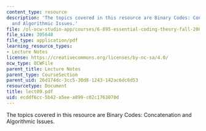```yaml
---
content_type: resource
description: 'The topics covered in this resource are Binary Codes: Concatenation
  and Algorithmic Issues.'
file: /ol-ocw-studio-app/courses/6-895-essential-coding-theory-fall-2004/ecddf6cc5b42a5eea899c02c1763070d_lect09.pdf
file_size: 305648
file_type: application/pdf
learning_resource_types:
- Lecture Notes
license: https://creativecommons.org/licenses/by-nc-sa/4.0/
ocw_type: OCWFile
parent_title: Lecture Notes
parent_type: CourseSection
parent_uid: 26d174dc-3cc5-30d8-1243-142ac6dc6d53
resourcetype: Document
title: lect09.pdf
uid: ecddf6cc-5b42-a5ee-a899-c02c1763070d
---
```

The topics covered in this resource are Binary Codes: Concatenation and Algorithmic Issues.